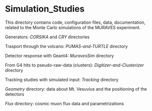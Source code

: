 # Simulation_Studies

This directory contains code, configuration files, data, documentation, related to the Monte Carlo simulations of the MURAVES experiment.

Generators: *CORSIKA* and *CRY* directories

Trasport through the volcano: *PUMAS-and-TURTLE* directory

Detector response with Geant4: *MuravesSim* directory

From G4 hits to pseudo-raw-data (clusters): *Digitizer-and-Clusterizer* directory

Tracking studies with simulated input: *Tracking* directory

*Geometry* directory: data about Mt. Vesuvius and the positioning of the detectors

*Flux* directory: cosmic muon flux data and parametrizations
